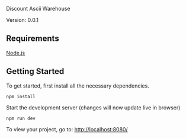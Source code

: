 Discount Ascii Warehouse

Version: 0.0.1

## Requirements
[Node.js](https://nodejs.org/)

## Getting Started

To get started, first install all the necessary dependencies.
```
npm install
```

Start the development server (changes will now update live in browser)
```
npm run dev
```

To view your project, go to: [http://localhost:8080/](http://localhost:8080/)

